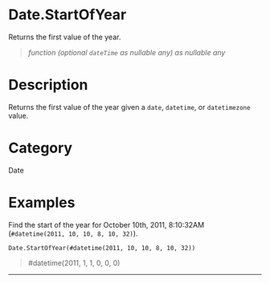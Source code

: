 ﻿# Date.StartOfYear
Returns the first value of the year.
> _function (optional <code>dateTime</code> as nullable any) as nullable any_
# Description 
Returns the first value of the year given a <code>date</code>, <code>datetime</code>, or <code>datetimezone</code> value.
# Category 
Date
# Examples 
Find the start of the year for October 10th, 2011, 8:10:32AM (<code>#datetime(2011, 10, 10, 8, 10, 32)</code>).
```
Date.StartOfYear(#datetime(2011, 10, 10, 8, 10, 32))
```
> #datetime(2011, 1, 1, 0, 0, 0)
***
